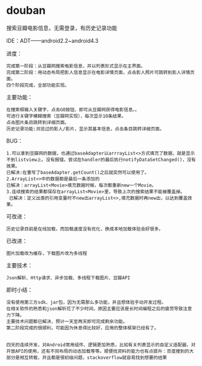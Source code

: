 douban
======

搜索豆瓣电影信息，无需登录，有历史记录功能

IDE：ADT——android2.2~android4.3

进度：

	完成第一阶段：从豆瓣网搜索电影信息，并以列表形式显示在主界面。
	完成第二阶段：用动态布局把影人信息显示在电影详情页面，点击影人照片可跳转到影人详情页面。
	四个阶段完成，全部功能实现。


主要功能：

	在搜索框输入关键字，点击GO按钮，即可从豆瓣网获得电影信息。。
	可进行关键字模糊搜索（豆瓣网实现），每次显示10条结果。
	点击图片条目跳转到详细页面。
	历史记录功能:浏览过的影人/影片，显示其基本信息，点击条目跳转详细页面。

BUG：

	1.可以拿到豆瓣网的数据，也通过baseAdapter以arrrayList<>方式填充了数据，就是显示不到listview上。没有报错。尝试在handler的最后执行notifyDataSetChanged()，没有效果。
    已解决:在重写了baseAdapter.getCount()之后就突然可以使用了。
	2.ArrayList<>中的数据都是最后一条添加的
    已解决：arrayList<Movie>填充数据时候，每次都重新new一个Movie。
	3.连续搜索的结果都保存在arrayList<Movie>里，导致上次的搜索结果不能被覆盖掉。
     已解决：定义出类的引用变量时不new出arrayList<>,填充数据时再new出，以达到覆盖效果。
  
可改进：
  
	历史记录目前是在线加载，而加载速度没有优化，换成本地加载体验会好很多。
  
已改进：

	图片加载改为缓存，下载图片改为多线程
  
  
  
主要技术：

	Json解析、Http请求、异步加载、多线程下载图片、豆瓣API

即时小结：

	没有使用第三方sdk、jar包，因为无需那么多功能，并且想体验手动开发过程。
	在相关软件的熟悉和json解析花了不少时间，原因主要应该是长时间编程之后的疲劳导致注意力下降。
	主要技术问题都已解决，预计一天至两天即可完成剩余功能。
	第二阶段完成的很顺利，可能因为休息得比较好，应用的整体框架已经有了。
  
  
	四天的连续开发，对Android常用组件、逻辑更加熟悉，比如有关列表显示的自定义适配器，对开放API的使用，还有不同布局的动态加载等等。顺便找资料的能力也有点提升：百度搜到的大部分是相互转载，并且都是很初级问题，stackoverflow就容易找到想要的结果
  


  
  

